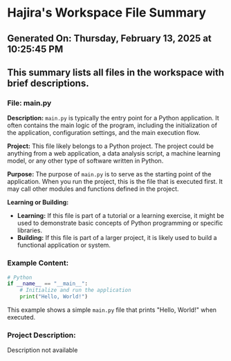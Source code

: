 # Hajira's Workspace File Summary
## Generated On: Thursday, February 13, 2025 at 10:25:45 PM
This summary lists all files in the workspace with brief descriptions.
---
### File: main.py

**Description:**
`main.py` is typically the entry point for a Python application. It often contains the main logic of the program, including the initialization of the application, configuration settings, and the main execution flow.

**Project:**
This file likely belongs to a Python project. The project could be anything from a web application, a data analysis script, a machine learning model, or any other type of software written in Python.

**Purpose:**
The purpose of `main.py` is to serve as the starting point of the application. When you run the project, this is the file that is executed first. It may call other modules and functions defined in the project.

**Learning or Building:**
- **Learning:** If this file is part of a tutorial or a learning exercise, it might be used to demonstrate basic concepts of Python programming or specific libraries.
- **Building:** If this file is part of a larger project, it is likely used to build a functional application or system.

### Example Content:
```python
# Python
if __name__ == "__main__":
    # Initialize and run the application
    print("Hello, World!")
```

This example shows a simple `main.py` file that prints "Hello, World!" when executed. 
### Project Description:
 Description not available
